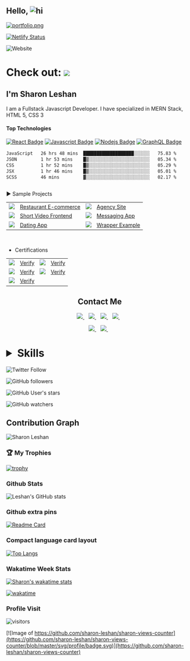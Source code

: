 ## Hello, <img src="https://user-images.githubusercontent.com/1303154/88677602-1635ba80-d120-11ea-84d8-d263ba5fc3c0.gif" width="28px" alt="hi">

[![portfolio.png](https://i.postimg.cc/hGRJnbMj/portfolio.png)](https://maleo-portfolio.netlify.app)

[![Netlify Status](https://api.netlify.com/api/v1/badges/1ee30ea4-0477-4c66-87c0-7b6737ecc905/deploy-status)](https://app.netlify.com/sites/maleo-portfolio/deploys)

![Website](https://img.shields.io/website?url=https%3A%2F%2Fmaleo-portfolio.netlify.app%2F)

<h1>Check out: 
  <a href="https://maleo-portfolio.netlify.app/" rel="noreferer noopener" target="_blank">
  <img src="https://img.shields.io/badge/website-000000?style=for-the-badge&logo=About.me&logoColor=white" />
  </a>
</h1>

## I'm Sharon Leshan
I am a Fullstack Javascript Developer.
I have specialized in MERN Stack, HTML 5, CSS 3 

#### Top Technologies

<!-- TODO: Make technologies links takes you to repositories -->

[![React Badge](https://img.shields.io/badge/-React-61DBFB?style=for-the-badge&labelColor=black&logo=react&logoColor=61DBFB)](#) [![Javascript Badge](https://img.shields.io/badge/-Javascript-F0DB4F?style=for-the-badge&labelColor=black&logo=javascript&logoColor=F0DB4F)](#) [![Nodejs Badge](https://img.shields.io/badge/-Nodejs-3C873A?style=for-the-badge&labelColor=black&logo=node.js&logoColor=3C873A)](#) [![GraphQL Badge](https://img.shields.io/badge/-GraphQl-e535ab?style=for-the-badge&labelColor=black&logo=node.js&logoColor=e535ab)](#)


<!--START_SECTION:waka-->
```text
JavaScript   26 hrs 48 mins  ███████████████████░░░░░░   75.83 % 
JSON         1 hr 53 mins    █▒░░░░░░░░░░░░░░░░░░░░░░░   05.34 % 
CSS          1 hr 52 mins    █▒░░░░░░░░░░░░░░░░░░░░░░░   05.29 % 
JSX          1 hr 46 mins    █▒░░░░░░░░░░░░░░░░░░░░░░░   05.01 % 
SCSS         46 mins         ▓░░░░░░░░░░░░░░░░░░░░░░░░   02.17 % 
```
<!--END_SECTION:waka-->

## 
▶ Sample Projects
<table>
  <tbody>
    <tr>
    <td>
        <a href="https://maleo-restaurant.netlify.app/">
          <img width="300px" src="https://i.postimg.cc/dtTJcJMZ/restaurant.png">
        </a>
      </td>
      <td>
        <a href="https://maleo-restaurant.netlify.app/">Restaurant E-commerce</a>
       </td>
      <td>
      <a href="https://shazy-agency-site.netlify.app/">
        <img width="300px" src="https://i.postimg.cc/vZRz2mcd/agency.png">
      </a>
    </td>
    <td>
      <a href="https://shazy-agency-site.netlify.app/">Agency Site</a>
     </td>   
    </tr>
     <tr>
      <td>
      <a href="https://short-video-frontend.netlify.app/">
        <img width="300px" src="https://i.postimg.cc/XJ1mLWct/short-video.png">
      </a>
    </td>
    <td>
      <a href="https://short-video-frontend.netlify.app/">Short Video Frontend</a>
     </td>
    <td>
      <a href="https://messaging-app-mern-ffe37.web.app/">
        <img width="300px" src="https://i.postimg.cc/P555Khvp/messaging2.png">
      </a>
    </td>
    <td>
      <a href="https://messaging-app-mern-ffe37.web.app/">Messaging App</a>
     </td>
   </tr>
  <tr>
    <tr>
     <td>
      <a href="https://maleo-dating-app.netlify.app/">
        <img width="300px" src="https://i.postimg.cc/rwgP1nxN/dating.png">
      </a>
    </td>
    <td>
      <a href="https://maleo-dating-app.netlify.app/">Dating App</a>
     </td>
      <td>
        <a href="https://wrapper-maleo.netlify.app/">
          <img width="300px" src="https://i.postimg.cc/P5H3mNnP/wrapper.png">
        </a>
      </td>
      <td>
        <a href="https://wrapper-maleo.netlify.app/">Wrapper Example</a>
       </td>        
    </tr>
  </tbody>
</table>
 
 <br />
 
 - Certifications
 
 <table>
  <tbody>
    <tr>
      <td>
        <a href="https://www.hackerrank.com/certificates/055e1dcd0a66">
          <img width="300px" src="https://i.postimg.cc/dV18pjVC/Hacker-Rank-Js-Certification.png">
        </a>
      </td>
      <td>
        <a href="https://www.hackerrank.com/certificates/055e1dcd0a66">Verify</a>
       </td>
      <td>
        <a href="https://www.hackerrank.com/certificates/8d456c864dfe">
          <img width="300px" src="https://i.postimg.cc/BQNTmV4s/Hacker-Rank-Problem-Solving-Basic.png">
        </a>
      </td>
      <td>
        <a href="https://www.hackerrank.com/certificates/8d456c864dfe">Verify</a>
       </td>
    </tr>
     <tr>
      <td>
        <a href="https://www.freecodecamp.org/certification/maleo/responsive-web-design">
          <img width="300px" src="https://i.postimg.cc/7Yq1Mkvm/freecodecamp-rwd-certification.png">
        </a>
      </td>
      <td>
        <a href="https://www.freecodecamp.org/certification/maleo/responsive-web-design">Verify</a>
       </td>
      <td>
        <a href="https://www.freecodecamp.org/certification/maleo/javascript-algorithms-and-data-structures">
          <img width="300px" src="https://i.postimg.cc/2jQFZ5t1/freecodecamp-jads-certification.png">
        </a>
      </td>
      <td>
        <a href="https://www.freecodecamp.org/certification/maleo/javascript-algorithms-and-data-structures">Verify</a>
       </td>
    </tr>
     <tr>
      <td>
        <a href="https://www.freecodecamp.org/certification/maleo/front-end-development-libraries">
          <img width="300px" src="https://i.postimg.cc/mkyYfd9Y/freecodecamp-frontend-libs-certification.png">
        </a>
      </td>
      <td>
        <a href="https://www.freecodecamp.org/certification/maleo/front-end-development-libraries">Verify</a>
       </td>
      <td>
    </tr>
  </tbody>
  </table>
 
<h2 align="center">Contact Me</h2>
<p align='center'>
  <a href="https://www.linkedin.com/in/sharon-maleo/">
    <img src="https://img.shields.io/badge/linkedin-%230077B5.svg?&style=for-the-badge&logo=linkedin&logoColor=white" />
  </a>&nbsp;&nbsp;
  <a href="https://instagram.com/shazy_leshan">
    <img src="https://img.shields.io/badge/instagram-%23E4405F.svg?&style=for-the-badge&logo=instagram&logoColor=white" />        
  </a>&nbsp;&nbsp;
 <a href="https://wa.me/+25496531442">
  <img src="https://img.shields.io/badge/WhatsApp-25D366?style=for-the-badge&logo=whatsapp&logoColor=white" />
 </a>&nbsp;&nbsp;
 <a href="mailto:maleos380@gmail.com">
  <img src="https://img.shields.io/badge/Gmail-D14836?style=for-the-badge&logo=gmail&logoColor=white" />
 </a>&nbsp;&nbsp;
</p>

<p align='center'>
  <a href="https://twitter.com/shazyleshan">
    <img src="https://img.shields.io/badge/Twitter-1DA1F2?style=for-the-badge&logo=twitter&logoColor=white" />
  </a>&nbsp;&nbsp;
  <a href="https://github.com/sharon-leshan">
    <img src="https://img.shields.io/badge/GitHub-100000?style=for-the-badge&logo=github&logoColor=white" />        
  </a>&nbsp;&nbsp;
</p>

<h1>
<details>
  <summary>Skills</summary>
  
  ![Git](https://img.shields.io/badge/git-%23F05033.svg?style=for-the-badge&logo=git&logoColor=white)
  
  ![GitHub](https://img.shields.io/badge/github-%23121011.svg?style=for-the-badge&logo=github&logoColor=white)
  
  ![Debian](https://img.shields.io/badge/Debian-D70A53?style=for-the-badge&logo=debian&logoColor=white)
  
  ![Ubuntu](https://img.shields.io/badge/Ubuntu-E95420?style=for-the-badge&logo=ubuntu&logoColor=white)
  
  ![JavaScript](https://img.shields.io/badge/javascript-%23323330.svg?style=for-the-badge&logo=javascript&logoColor=%23F7DF1E)
  
  ![React](https://img.shields.io/badge/react-%2320232a.svg?style=for-the-badge&logo=react&logoColor=%2361DAFB)
  
  ![Node](https://img.shields.io/badge/Node.js-339933?style=for-the-badge&logo=nodedotjs&logoColor=white)

  ![Gatsby](https://img.shields.io/badge/Gatsby-%23663399.svg?style=for-the-badge&logo=gatsby&logoColor=white)

  
  ![Express.js](https://img.shields.io/badge/express.js-%23404d59.svg?style=for-the-badge&logo=express&logoColor=%2361DAFB)
  
  
  ![Yarn](https://img.shields.io/badge/yarn-%232C8EBB.svg?style=for-the-badge&logo=yarn&logoColor=white)

  
  ![NPM](https://img.shields.io/badge/NPM-%23000000.svg?style=for-the-badge&logo=npm&logoColor=white)

  
  ![HTML5](https://img.shields.io/badge/html5-%23E34F26.svg?style=for-the-badge&logo=html5&logoColor=white)
  
  ![CSS3](https://img.shields.io/badge/css3-%231572B6.svg?style=for-the-badge&logo=css3&logoColor=white)
  
  ![SASS](https://img.shields.io/badge/SASS-hotpink.svg?style=for-the-badge&logo=SASS&logoColor=white)
  
  ![Styled Components](https://img.shields.io/badge/styled--components-DB7093?style=for-the-badge&logo=styled-components&logoColor=white)
  
  ![Netlify](https://img.shields.io/badge/Netlify-00C7B7?style=for-the-badge&logo=netlify&logoColor=white)
  
  ![Heroku](https://img.shields.io/badge/Heroku-430098?style=for-the-badge&logo=heroku&logoColor=white)
  
  
  ![Python](https://img.shields.io/badge/python-3670A0?style=for-the-badge&logo=python&logoColor=ffdd54)

</details>
</h1>


![Twitter Follow](https://img.shields.io/twitter/follow/shazyleshan?style=social)

![GitHub followers](https://img.shields.io/github/followers/sharon-leshan?style=social)

![GitHub User's stars](https://img.shields.io/github/stars/sharon-leshan?style=social)

![GitHub watchers](https://img.shields.io/github/watchers/sharon-leshan/sharon-leshan?style=social)


## Contribution Graph
<p>
  <img align="left" src="https://activity-graph.herokuapp.com/graph?username=sharon-leshan&theme=github" alt="Sharon Leshan" />
</p> &nbsp;
<br />

### 🏆 My Trophies
  [![trophy](https://github-profile-trophy.vercel.app/?username=sharon-leshan&theme=onedark&no-bg=false&count_private=true)](https://github.com/sharon-leshan/sharon-leshan)
### Github Stats

![Leshan's GitHub stats](https://github-readme-stats.vercel.app/api?username=sharon-leshan&count_private=true&show_icons=true&theme=dark&title_color=009933&include_all_commits=true)

### Github extra pins

[![Readme Card](https://github-readme-stats.vercel.app/api/pin/?username=sharon-leshan&repo=sharon-leshan&theme=dark&title_color=009933)](https://github.com/sharon-leshan/sharon-leshan&show_owner=true&count_private=true)

### Compact language card layout

[![Top Langs](https://github-readme-stats.vercel.app/api/top-langs/?username=sharon-leshan&layout=compact&theme=dark&title_color=009933)](https://github.com/sharon-leshan/sharon-leshan)

### Wakatime Week Stats

[![Sharon's wakatime stats](https://github-readme-stats.vercel.app/api/wakatime?username=shazyleshan&theme=dark&title_color=009933)](https://github.com/sharon-leshan/sharon-leshan)

[![wakatime](https://wakatime.com/badge/user/f6d97325-e131-4c48-9dbc-46089cd0f41a.svg)](https://wakatime.com/@f6d97325-e131-4c48-9dbc-46089cd0f41a)

### Profile Visit

![visitors](https://visitor-badge.glitch.me/badge?page_id=sharon-leshan.agency-site&left_color=green&right_color=red&theme=dark&title_color=009933)

[![Image of https://github.com/sharon-leshan/sharon-views-counter](https://github.com/sharon-leshan/sharon-views-counter/blob/master/svg/profile/badge.svg)](https://github.com/sharon-leshan/sharon-views-counter)
